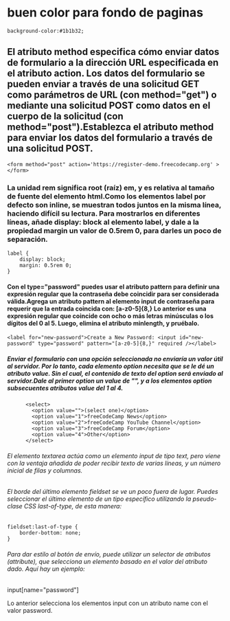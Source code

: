 # buen color para fondo de paginas
    background-color:#1b1b32;
## El atributo method especifica cómo enviar datos de formulario a la dirección URL especificada en el atributo action. Los datos del formulario se pueden enviar a través de una solicitud GET como parámetros de URL (con method="get") o mediante una solicitud POST como datos en el cuerpo de la solicitud (con method="post").Establezca el atributo method para enviar los datos del formulario a través de una solicitud POST.
    <form method="post" action='https://register-demo.freecodecamp.org' ></form>
### La unidad rem significa root (raíz) em, y es relativa al tamaño de fuente del elemento html.Como los elementos label por defecto son inline, se muestran todos juntos en la misma línea, haciendo difícil su lectura. Para mostrarlos en diferentes líneas, añade display: block al elemento label, y dale a la propiedad margin un valor de 0.5rem 0, para darles un poco de separación.
    label {
        display: block;
        margin: 0.5rem 0;
    }
#### Con el type="password" puedes usar el atributo pattern para definir una expresión regular que la contraseña debe coincidir para ser considerada válida.Agrega un atributo pattern al elemento input de contraseña para requerir que la entrada coincida con: [a-z0-5]{8,} Lo anterior es una expresión regular que coincide con ocho o más letras minúsculas o los dígitos del 0 al 5. Luego, elimina el atributo minlength, y pruébalo.
    <label for="new-password">Create a New Password: <input id="new-password" type="password" pattern="[a-z0-5]{8,}" required /></label>
##### Enviar el formulario con una opción seleccionada no enviaría un valor útil al servidor. Por lo tanto, cada elemento option necesita que se le dé un atributo value. Sin el cual, el contenido de texto del option será enviado al servidor.Dale al primer option un value de "", y a los elementos option subsecuentes atributos value del 1 al 4.
          <select>
            <option value="">(select one)</option>
            <option value="1">freeCodeCamp News</option>
            <option value="2">freeCodeCamp YouTube Channel</option>
            <option value="3">freeCodeCamp Forum</option>
            <option value="4">Other</option>
          </select>
###### El elemento textarea actúa como un elemento input de tipo text, pero viene con la ventaja añadida de poder recibir texto de varias líneas, y un número inicial de filas y columnas.

###### El borde del último elemento fieldset se ve un poco fuera de lugar. Puedes seleccionar el último elemento de un tipo específico utilizando la pseudo-clase CSS last-of-type, de esta manera:
    fieldset:last-of-type {
        border-bottom: none;
    }
###### Para dar estilo al botón de envío, puede utilizar un selector de atributos (attribute), que selecciona un elemento basado en el valor del atributo dado. Aquí hay un ejemplo:

input[name="password"]

Lo anterior selecciona los elementos input con un atributo name con el valor password.